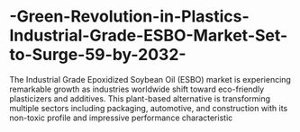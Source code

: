 # -Green-Revolution-in-Plastics-Industrial-Grade-ESBO-Market-Set-to-Surge-59-by-2032-
The Industrial Grade Epoxidized Soybean Oil (ESBO) market is experiencing remarkable growth as industries worldwide shift toward eco-friendly plasticizers and additives. This plant-based alternative is transforming multiple sectors including packaging, automotive, and construction with its non-toxic profile and impressive performance characteristic
